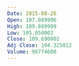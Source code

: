 ```yaml
---
Date: 2015-08-26
Open: 107.089996
High: 109.889999
Low: 105.050003
Close: 109.690002
Adj Close: 104.325012
Volume: 96774600
---
```

